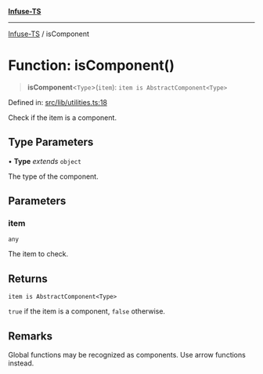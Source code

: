 [**Infuse-TS**](../README.md)

***

[Infuse-TS](../README.md) / isComponent

# Function: isComponent()

> **isComponent**\<`Type`\>(`item`): `item is AbstractComponent<Type>`

Defined in: [src/lib/utilities.ts:18](https://github.com/D-Kay6/Infuse-TS/blob/a8c30be6111883959cfa2434b18c1b26f87c6a92/src/lib/utilities.ts#L18)

Check if the item is a component.

## Type Parameters

• **Type** *extends* `object`

The type of the component.

## Parameters

### item

`any`

The item to check.

## Returns

`item is AbstractComponent<Type>`

`true` if the item is a component, `false` otherwise.

## Remarks

Global functions may be recognized as components. Use arrow functions instead.
